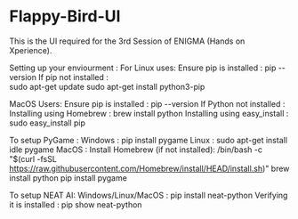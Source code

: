 # Flappy-Bird-UI
This is the UI required for the 3rd Session of ENIGMA (Hands on Xperience).

Setting up your enviourment : 
For Linux uses:
Ensure pip is installed : pip --version
If pip not installed :   
sudo apt-get update
sudo apt-get install python3-pip

MacOS Users:
Ensure pip is installed : pip --version
If Python not installed : 
Installing using Homebrew : brew install python
Installing using easy_install : sudo easy_install pip
      


To setup PyGame : 
Windows : pip install pygame
Linux : sudo apt-get install idle pygame
MacOS : 
Install Homebrew (if not installed): /bin/bash -c "$(curl -fsSL https://raw.githubusercontent.com/Homebrew/install/HEAD/install.sh)"
brew install python
pip install pygame

To setup NEAT AI:
Windows/Linux/MacOS : pip install neat-python
Verifying it is installed : pip show neat-python
